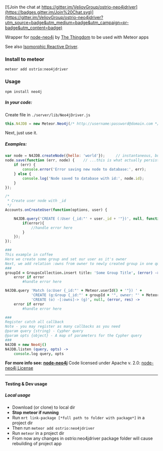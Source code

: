 [![Join the chat at https://gitter.im/VeliovGroup/ostrio-neo4jdriver](https://badges.gitter.im/Join%20Chat.svg)](https://gitter.im/VeliovGroup/ostrio-neo4jdriver?utm_source=badge&utm_medium=badge&utm_campaign=pr-badge&utm_content=badge)

Wrapper for [node-neo4j](https://github.com/thingdom/node-neo4j) by [The Thingdom](https://github.com/thingdom) to be used with Meteor apps

See also [Isomorphic Reactive Driver](https://github.com/VeliovGroup/ostrio-Neo4jreactivity).

### Install to meteor
```
meteor add ostrio:neo4jdriver
```

### Usage
```
npm install neo4j
```

##### In your code:
Create file in ```./server/lib/Neo4jDriver.js```
```javascript
this.N4JDB = new Meteor.Neo4j(/* http://username:password@domain.com */); //From this point N4JDB variable available everywhere in your project
```

Next, just use it.

##### Examples:
```javascript
var node = N4JDB.createNode({hello: 'world'});     // instantaneous, but...
node.save(function (err, node) {    // ...this is what actually persists.
    if (err) {
        console.error('Error saving new node to database:', err);
    } else {
        console.log('Node saved to database with id:', node.id);
    }
});
```

```javascript
/*
 * Create user node with _id
 */
Accounts.onCreateUser(function(options, user) {

    N4JDB.query('CREATE (:User {_id:"' + user._id + '"})', null, function(err, res){
        if(error){
            //handle error here
        }
    });
});
```

```coffeescript
###
This example in coffee
Here we create some group and set our user as it's owner
Next, we add relation :owns from owner to newly created group in one query
###
groupId = GroupsCollection.insert title: 'Some Group Title', (error) ->
    error if error 
        #handle error here

N4JDB.query 'Match (o:User {_id:"' + Meteor.userId() + '"}) ' + 
            'CREATE (g:Group {_id:"' + groupId + '", owner: "' + Meteor.userId() + '", active: true}) ' + 
            'CREATE (o) -[:owns]-> (g)', null, (error, res) ->
    error if error
        #handle error here
```

```coffeescript
###
Register catch all callback
Note - you may register as many callbacks as you need
@param query {string} - Cypher query
@param opts {object} - A map of parameters for the Cypher query 
###
N4JDB = new Neo4j()
N4JDB.listen (query, opts) ->
    console.log query, opts

```

**For more info see: [node-neo4j](https://github.com/thingdom/node-neo4j)**
Code licensed under Apache v. 2.0: [node-neo4j License](https://github.com/thingdom/node-neo4j/blob/master/LICENSE) 

-----
#### Testing & Dev usage
##### Local usage

 - Download (or clone) to local dir
 - **Stop meteor if running**
 - Run ```mrt link-package [*full path to folder with package*]``` in a project dir
 - Then run ```meteor add ostrio:neo4jdriver```
 - Run ```meteor``` in a project dir
 - From now any changes in ostrio:neo4jdriver package folder will cause rebuilding of project app
